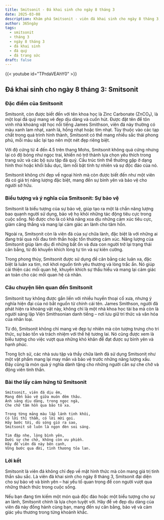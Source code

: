 ```yaml
---
title: Smitsonit - Đá khai sinh cho ngày 8 tháng 3
date: 2025-03-08
description: Khám phá Smitsonit - viên đá khai sinh cho ngày 8 tháng 3, biểu tượng của Sự bảo vệ. Cùng tìm hiểu ý nghĩa sâu sắc của viên đá độc đáo này.
author: 365ngày
tags:
  - smitsonit
  - tháng 3
  - ngày 8 tháng 3
  - đá khai sinh
  - đá quý
  - đá trang sức
draft: false
---
```


{{< youtube id="TPrdaVEAhY0" >}}


## Đá khai sinh cho ngày 8 tháng 3: Smitsonit

### Đặc điểm của Smitsonit

Smitsonit, còn được biết đến với tên khoa học là Zinc Carbonate (ZnCO₃), là một loại đá quý mang vẻ đẹp dịu dàng và cuốn hút. Được đặt tên để tôn vinh nhà khoáng vật học nổi tiếng James Smithson, viên đá này thường có màu xanh lam nhạt, xanh lá, hồng nhạt hoặc tím nhạt. Tùy thuộc vào các tạp chất trong quá trình hình thành, Smitsonit có thể mang nhiều sắc thái phong phú, mỗi màu sắc lại tạo nên một nét đẹp riêng biệt.

Với độ cứng từ 4 đến 4.5 trên thang Mohs, Smitsonit không quá cứng nhưng lại có độ bóng như ngọc trai, khiến nó trở thành lựa chọn yêu thích trong trang sức và các bộ sưu tập đá quý. Cấu trúc tinh thể thường gặp ở dạng hình thoi hoặc khối bầu dục, làm nổi bật tính tự nhiên và sự độc đáo của nó.

Smitsonit không chỉ đẹp về ngoại hình mà còn được biết đến như một viên đá có giá trị năng lượng đặc biệt, mang đến sự bình yên và bảo vệ cho người sở hữu.

### Biểu tượng và ý nghĩa của Smitsonit: Sự bảo vệ

Smitsonit là biểu tượng của sự bảo vệ, giúp tạo ra một lá chắn năng lượng bao quanh người sử dụng, bảo vệ họ khỏi những tác động tiêu cực trong cuộc sống. Nó được cho là có khả năng xoa dịu những cảm xúc tiêu cực, giảm căng thẳng và mang lại cảm giác an lành cho tâm hồn.

Ngoài ra, Smitsonit còn là viên đá của sự chữa lành, đặc biệt là với những ai đang trải qua nỗi đau tinh thần hoặc tổn thương cảm xúc. Năng lượng của Smitsonit giúp làm dịu đi những bất ổn và đưa con người trở lại trạng thái cân bằng, từ đó khuyến khích lòng tự tin và sự kiên cường.

Trong phong thủy, Smitsonit được sử dụng để cân bằng các luân xa, đặc biệt là luân xa tim, nơi khơi nguồn tình yêu thương và lòng trắc ẩn. Nó giúp cải thiện các mối quan hệ, khuyến khích sự thấu hiểu và mang lại cảm giác an toàn cho các mối quan hệ cá nhân.

### Câu chuyện liên quan đến Smitsonit

Smitsonit tuy không được gắn liền với nhiều huyền thoại cổ xưa, nhưng ý nghĩa hiện đại của nó bắt nguồn từ chính cái tên. James Smithson, người đã phát hiện ra khoáng vật này, không chỉ là một nhà khoa học tài ba mà còn là người sáng lập Viện Smithsonian danh tiếng – nơi lưu giữ tri thức và văn hóa của nhân loại.

Từ đó, Smitsonit không chỉ mang vẻ đẹp tự nhiên mà còn tượng trưng cho tri thức, sự bảo tồn và trách nhiệm với thế hệ tương lai. Nó cũng được xem là biểu tượng cho việc vượt qua những khó khăn để đạt được sự bình yên và hạnh phúc.

Trong lịch sử, các nhà sưu tập và thầy chữa lành đã sử dụng Smitsonit như một vật phẩm mang lại may mắn và bảo vệ trước những năng lượng xấu. Đây cũng là món quà ý nghĩa dành tặng cho những người cần sự che chở và động viên tinh thần.

### Bài thơ lấy cảm hứng từ Smitsonit

```
Smitsonit, viên đá dịu êm,  
Mang đến bảo vệ giữa muôn đêm thâu.  
Ánh sáng dịu dàng, trong ngọc ngà,  
Che chở tâm hồn qua bão tố xa.  

Trong từng mảng màu lấp lánh tinh khôi,  
Có lời thì thầm, có lời mời gọi.  
Hãy bước tới, dù sóng gió ra sao,  
Smitsonit sẽ luôn là ngọn đèn soi sáng.  

Tim đập nhẹ, lòng bình yên,  
Dưới sự che chở, không còn ưu phiền.  
Hãy để viên đá này bên cạnh,  
Vững bước qua đời, tình thương tỏa lan.  
```

### Lời kết

Smitsonit là viên đá không chỉ đẹp về mặt hình thức mà còn mang giá trị tinh thần sâu sắc. Là viên đá khai sinh cho ngày 8 tháng 3, Smitsonit đại diện cho sự bảo vệ và bình yên – hai yếu tố quan trọng để con người vượt qua những thách thức trong cuộc sống.

Nếu bạn đang tìm kiếm một món quà độc đáo hoặc một biểu tượng cho sự an lành, Smitsonit chính là lựa chọn tuyệt vời. Hãy để vẻ đẹp dịu dàng của viên đá này đồng hành cùng bạn, mang đến sự cân bằng, bảo vệ và cảm giác yêu thương trong từng khoảnh khắc.